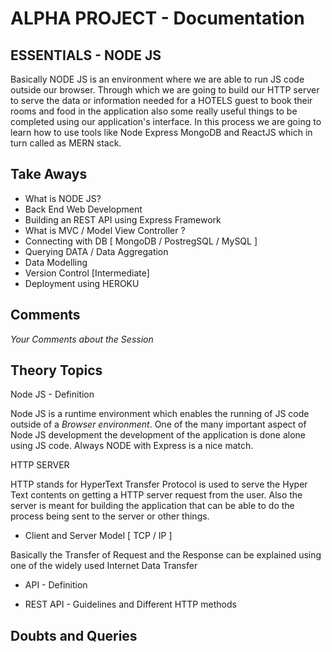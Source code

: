 # ALPHA PROJECT - Documentation

## ESSENTIALS - NODE JS

Basically NODE JS is an environment where we are able to run JS code outside our browser. Through which we are going to build our HTTP server to serve the data or information needed for a HOTELS guest to book their rooms and food in the application also some really useful things to be completed using our application's interface. In this process we are going to learn how to use tools like Node Express MongoDB and ReactJS which in turn called as MERN stack.

## Take Aways

- What is NODE JS?
- Back End Web Development
- Building an REST API using Express Framework
- What is MVC / Model View Controller ?
- Connecting with DB [ MongoDB / PostregSQL / MySQL ]
- Querying DATA / Data Aggregation
- Data Modelling
- Version Control \[Intermediate\]
- Deployment using HEROKU

## Comments

_Your Comments about the Session_

## Theory Topics

Node JS - Definition

Node JS is a runtime environment which enables the running of JS code outside of a _*Browser environment*_. One of the many important aspect of Node JS development the development of the application is done alone using JS code. Always NODE with Express is a nice match.

HTTP SERVER

HTTP stands for HyperText Transfer Protocol is used to serve the Hyper Text contents on getting a HTTP server request from the user. Also the server is meant for building the application that can be able to do the process being sent to the server or other things.

- Client and Server Model [ TCP / IP ]

Basically the Transfer of Request and the Response can be explained using one of the widely used Internet Data Transfer

- API - Definition

- REST API - Guidelines and Different HTTP methods

## Doubts and Queries
